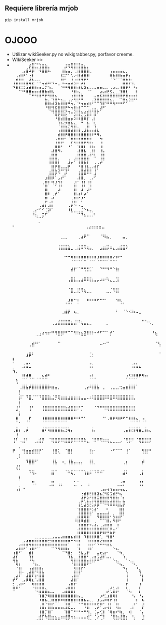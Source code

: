## Requiere librería mrjob
```sh
pip install mrjob
```
# OJOOO
- Utilizar wikiSeeker.py no wikigrabber.py, porfavor creeme.
- WikiSeeker >>
- ⠀⠀⠀⠀⠀⡴⣿⣙⢳⣶⣦⡀⠀⠀⠀⠀⣰⢶⣿⣿⣿⣶⣄⡀⠀⠀⠀⠀⠀⠀⠀⠀⠀⠀⠀⠀⠀⠀⠀
⠀⠀⠀⣠⣾⠵⡿⠉⠻⣿⣿⠧⠀⠀⠀⢰⣧⣤⡈⢉⣿⣿⣿⣷⡀⠀⠀⠀⠀⠀⢠⣤⣤⣤⣄⡀⠀⠀⠀
⠀⢠⣾⡟⠁⢐⡇⠀⠀⠀⠀⠀⠀⠀⠀⣯⡍⠁⢡⠔⣿⣾⣿⡿⠀⠀⠀⠀⠀⠀⢿⣷⣿⣷⣶⡟⡆⠀⠀
⢠⣿⣿⣧⣤⣾⡷⠲⠦⣀⣠⣤⢤⣀⠀⢻⣁⣀⣸⢼⡟⣹⡏⠁⠀⠀⠀⠀⠀⠀⠀⠈⠀⠀⣿⣿⡿⡄⠀
⠺⣿⣟⣛⣩⣼⣿⣦⣤⣈⡛⢢⡀⠀⠉⠲⠶⢿⣿⣿⣴⣇⣳⣄⣀⣀⣤⣤⣀⡀⢀⣠⣀⢰⣿⡿⠇⠹⡄
⠀⠀⠉⠛⠿⣿⣶⣶⣾⣿⣷⣾⣧⠀⠀⠀⠀⠀⠘⣿⣦⡀⠀⠈⠁⠀⠀⣴⣴⣟⣫⣄⣀⣹⣿⣇⠀⠀⡇
⠀⠀⠀⠀⠀⠀⠉⠙⠛⠉⣏⠙⢿⣷⣄⡀⠀⠀⢘⣿⣿⣿⠀⠀⠀⢶⣿⣷⣿⣿⡛⠛⠛⠿⣯⡛⢿⣿⡇
⠀⠀⠀⠀⠀⠀⠀⠀⠀⠀⣿⣷⣼⣻⣦⣿⣷⠾⢥⡈⠳⢤⣤⣴⡾⠛⠛⢻⡟⠿⠿⢷⠶⠶⠟⠋⠉⠁⠀
⠀⠀⠀⠀⠀⠀⠀⠀⠀⠀⠘⢿⣻⣯⣿⣿⣟⠓⠲⣿⣾⠉⠉⢉⣠⣤⡀⡼⠋⠀⠀⠀⠀⠀⠀⠀⠀⠀⠀
⠀⠀⠀⠀⠀⠀⠀⠀⠀⠀⠀⠀⠙⣿⡿⣿⡮⠙⠒⣺⣿⡓⢚⣿⡏⣿⠋⠀⠀⠀⠀⠀⠀⠀⠀⠀⠀⠀⠀
⠀⠀⠀⠀⠀⠀⠀⠀⠀⠀⠀⠀⠀⠘⣿⣾⣿⣶⡶⠽⠿⣿⠿⡏⢠⡇⠀⠀⠀⠀⠀⠀⠀⠀⠀⠀⠀⠀⠀
⠀⠀⠀⠀⠀⠀⠀⠀⠀⠀⠀⠀⠀⠀⠸⣷⣝⠿⣷⣦⠀⠉⠀⣷⠀⢧⠀⠀⠀⠀⠀⠀⠀⠀⠀⠀⠀⠀⠀
⠀⠀⠀⠀⠀⠀⠀⠀⠀⠀⠀⠀⠀⠀⢠⣿⣿⣷⣼⣿⣷⢀⣰⣯⣤⣼⣆⠀⠀⠀⠀⠀⠀⠀⠀⠀⠀⠀⠀
⠀⠀⠀⠀⠀⠀⠀⠀⠀⠀⠀⠀⠀⠀⣾⣿⡟⢿⣿⣿⣿⣿⣿⣿⡿⠛⠻⡄⠀⠀⠀⠀⠀⠀⠀⠀⠀⠀⠀
⠀⠀⠀⠀⠀⠀⠀⠀⠀⠀⠀⠀⠀⢰⣿⣿⠁⠀⡿⣿⣿⣿⣿⣿⣇⠀⠀⢹⠀⠀⠀⠀⠀⠀⠀⠀⠀⠀⠀
⠀⠀⠀⠀⠀⠀⠀⠀⠀⠀⠀⠀⠀⣾⣿⠇⠀⠰⠃⠈⢻⣿⡇⠈⣿⡄⠀⢸⠀⠀⠀⠀⠀⠀⠀⠀⠀⠀⠀
⠀⠀⠀⠀⠀⠀⠀⠀⠀⠀⠀⠀⣼⣿⠻⠄⠀⠀⠀⠀⣼⣿⣧⠀⣸⡇⠀⢸⡄⠀⠀⠀⠀⠀⠀⠀⠀⠀⠀
⠀⠀⠀⠀⠀⠀⠀⠀⠀⠀⠀⢠⣿⣿⠀⠀⠀⠀⠀⢠⣿⣿⣿⣴⠋⠧⠀⢸⡇⠀⠀⠀⠀⠀⠀⠀⠀⠀⠀
⠀⠀⠀⠀⠀⠀⠀⠀⠀⠀⠀⢸⣿⣿⡇⠀⠀⣸⡤⠋⢹⣿⣯⡏⠀⢀⢀⡼⠁⠀⠀⠀⠀⠀⠀⠀⠀⠀⠀
⠀⠀⠀⠀⠀⠀⠀⠀⠀⠀⠀⠀⣿⡟⣿⣤⣤⡟⠀⠀⠘⣿⢸⣧⡤⢾⡏⠀⠀⠀⠀⠀⠀⠀⠀⠀⠀⠀⠀
⠀⠀⠀⠀⠀⠀⠀⠀⠀⠀⠀⢰⣿⡿⠺⠉⡼⠁⠀⠀⢰⣿⣿⠿⠇⣸⠀⠀⠀⠀⠀⠀⠀⠀⠀⠀⠀⠀⠀
⠀⠀⠀⠀⠀⠀⠀⠀⠀⠀⣰⣿⡿⠁⣠⡞⠁⠀⠀⠀⣼⣿⡀⠀⣠⠋⠀⠀⠀⠀⠀⠀⠀⠀⠀⠀⠀⠀⠀
⠀⠀⠀⠀⠀⠀⠀⠀⠀⠠⣿⠇⠻⡼⢹⡇⠀⠀⠀⣼⠁⢸⡇⠸⡇⠀⠀⠀⠀⠀⠀⠀⠀⠀⠀⠀⠀⠀⠀
⠀⠀⠀⠀⠀⠀⠀⠀⠀⠀⣿⠀⠀⠀⣸⠁⠀⠀⠀⣿⠀⣸⠁⣰⠇⠀⠀⠀⠀⠀⠀⠀⠀⠀⠀⠀⠀⠀⠀
⠀⠀⠀⠀⠀⠀⠀⠀⠀⠀⣿⠇⢀⡞⠁⠀⠀⠀⠀⣿⣴⠇⡴⠁⠀⠀⠀⠀⠀⠀⠀⠀⠀⠀⠀⠀⠀⠀⠀
⠀⠀⠀⠀⠀⠀⠀⠀⠀⠀⣿⠀⡞⠀⠀⠀⠀⠀⢠⣿⠏⡜⠁⠀⠀⠀⠀⠀⠀⠀⠀⠀⠀⠀⠀⠀⠀⠀⠀
⠀⠀⠀⠀⠀⠀⠀⠀⢀⣴⡇⣸⡇⠀⠀⠀⠀⢀⡾⠻⠠⣀⠀⠀⠀⠀⠀⠀⠀⠀⠀⠀⠀⠀⠀⠀⠀⠀⠀
⠀⠀⠀⠀⠀⠀⢀⡔⠋⠊⢈⡽⠁⠀⠀⠀⠀⠸⣇⣀⣀⣈⠑⠦⣄⠀⠀⠀⠀⠀⠀⠀⠀⠀⠀⠀⠀⠀⠀
⠀⠀⠀⠀⠀⠀⠘⢦⣀⡭⠋⠀⠀⠀⠀⠀⠀⠀⠀⠀⠉⠙⠦⠤⠤⠃⠀⠀⠀⠀⠀⠀⠀⠀⠀⠀⠀⠀⠀
⠀⠀⠀⠀⠀⠀⠀⠀⡀⠀⠀⠀⠀⠀⠀⠀⠀
-⠀⠀⠀⠀⠀⠀⠀⠀⠀⠀⠀⠀⠀⠀⠀⠀⠀⠀⠀⠀⠀⠀⢀⣠⣤⣤⣤⣀⠀⠀⠀⠀⠀⠀⠀⠀⠀⠀⠀⠀⠀⠀⠀⠀⠀⠀⠀⠀⠀
⠀⠀⠀⠀⠀⠀⠀⠀⠀⠀⠀⠀⠀⠀⠀⣀⣀⠀⠀⠀⢀⣴⠟⠉⠀⠀⠀⠈⠻⣦⡀⠀⠀⠀⣤⡀⠀⠀⠀⠀⠀⠀⠀⠀⠀⠀⠀⠀⠀
⠀⠀⠀⠀⠀⠀⠀⠀⠀⠀⠀⠀⠀⠀⢸⣿⣿⣷⣀⢀⣾⠿⠻⢶⣄⠀⠀⣠⣶⡿⠶⣄⣠⣾⣿⠗⠀⠀⠀⠀⠀⠀⠀⠀⠀⠀⠀⠀⠀
⠀⠀⠀⠀⠀⠀⠀⠀⠀⠀⠀⠀⠀⠀⠀⠀⠉⠉⢻⣿⣿⡿⣿⠿⣿⡿⢼⣿⣿⡿⣿⣎⡟⠉⠀⠀⠀⠀⠀⠀⠀⠀⠀⠀⠀⠀⠀⠀⠀
⠀⠀⠀⠀⠀⠀⠀⠀⠀⠀⠀⠀⠀⠀⠀⠀⠀⠀⣼⡟⠉⠛⢛⣛⡉⠀⠀⠙⠛⠻⠛⠑⣷⠀⠀⠀⠀⠀⠀⠀⠀⠀⠀⠀⠀⠀⠀⠀⠀
⠀⠀⠀⠀⠀⠀⠀⠀⠀⠀⠀⠀⠀⠀⠀⠀⠀⢠⣿⣧⣤⣴⠿⠿⣷⣤⡤⠴⠖⠳⣄⣀⣹⠀⠀⠀⠀⠀⠀⠀⠀⠀⠀⠀⠀⠀⠀⠀⠀
⠀⠀⠀⠀⠀⠀⠀⠀⠀⠀⠀⠀⠀⠀⠀⠀⠀⠈⣿⣀⣟⠻⢦⣀⡀⠀⠀⠀⠀⣀⡈⠻⣿⠀⠀⠀⠀⠀⠀⠀⠀⠀⠀⠀⠀⠀⠀⠀⠀
⠀⠀⠀⠀⠀⠀⠀⠀⠀⠀⠀⠀⠀⠀⠀⠀⢀⣼⡿⠉⡇⠀⠀⠛⠛⠛⠋⠉⠉⠀⠀⠀⠹⢧⡀⠀⠀⠀⠀⠀⠀⠀⠀⠀⠀⠀⠀⠀⠀
⠀⠀⠀⠀⠀⠀⠀⠀⠀⠀⠀⠀⠀⠀⠀⢀⣾⡟⠀⢦⡀⠀⠀⠀⠀⠀⠀⠀⠀⠀⠀⠀⠃⠀⠈⠑⠪⠷⠤⣀⠀⠀⠀⠀⠀⠀⠀⠀⠀
⠀⠀⠀⠀⠀⠀⠀⠀⠀⠀⠀⠀⢀⣠⣾⣿⣿⣿⣦⣼⠛⢦⣤⣄⡀⠀⠀⠀⠀⡀⠀⠀⠀⠀⠀⠀⠀⠀⠀⠀⠉⠑⠢⡀⠀⠀⠀⠀⠀
⠀⠀⠀⠀⠀⠀⠀⢀⣠⠴⠲⠖⠛⠻⣿⡿⠛⠉⠉⠻⠷⣦⣽⠿⠿⠒⠚⠋⠉⠁⡞⠁⠀⠀⠀⠀⠀⠀⠀⠀⠀⠀⠀⠘⢦⠀⠀⠀⠀
⠀⠀⠀⠀⠀⢀⣾⠛⠁⠀⠀⠀⠀⠀⠉⠀⠀⠀⠀⠀⠀⠀⠀⠀⠀⠀⠀⠤⠒⠉⠀⠀⠀⠀⠀⠀⠀⠀⠀⠀⠀⠀⠀⠀⠈⢣⠀⠀⠀
⠀⠀⠀⠀⣰⡿⠃⠀⠀⠀⠀⠀⠀⠀⠀⠀⠀⠀⠀⠀⠀⠀⠀⠀⣑⠀⠀⠀⠀⠀⠀⠀⠀⠀⠀⠀⠀⠀⠀⠀⠀⠀⠀⠀⠀⠈⡇⠀⠀
⠀⠀⠀⣰⣿⣁⠀⠀⠀⠀⠀⠀⠀⠀⠀⠀⠀⠀⠀⠀⠀⠀⠀⠀⣷⠀⠀⠀⠀⠀⠀⠀⠀⠀⠀⠀⠀⣾⣧⣄⠀⠀⠀⠀⠀⠀⢳⡀⠀
⠀⠀⠀⣿⡾⢿⣀⢀⣀⣦⣾⠃⠀⠀⠀⠀⠀⠀⠀⠀⠀⠀⠀⠀⣾⣀⠀⠀⠀⠀⠀⠀⠀⠀⠀⡰⣫⣿⡿⠟⠻⠶⠀⠀⠀⠀⠀⢳⠀
⠀⠀⢀⣿⣧⡾⣿⣿⣿⣿⣿⡷⣶⣤⡀⠀⠀⠀⠀⠀⠀⠀⢀⡴⢿⣿⣧⠀⡀⠀⢀⣀⣀⢒⣤⣶⣿⣿⠁⠀⠀⠀⠀⠀⠀⠀⠀⠀⡇
⠀⠀⡾⠁⠙⣿⡈⠉⠙⣿⣿⣷⣬⡛⢿⣶⣶⣴⣶⣶⣶⣤⣤⠤⠾⣿⣿⣿⡿⠿⣿⠿⢿⣿⣿⣿⣿⣧⠀⠀⠀⠀⠀⠀⠀⠀⠀⠀⡇
⠀⣸⠃⠀⠀⢸⠃⠀⠀⢸⣿⣿⣿⣿⣿⣿⣷⣾⣿⣿⠟⡉⠀⠀⠀⠈⠙⠛⠻⢿⣿⣿⣿⣿⣿⣿⣿⣿⠀⠀⠀⠀⠀⠀⠀⠀⠀⠀⡇
⠀⣿⠀⠀⢀⡏⠀⠀⠀⢸⣿⣿⣿⣿⣿⣿⣿⠿⠿⠛⠛⠉⠁⠀⠀⠀⠀⠀⠉⠠⠿⠟⠻⠟⠋⠉⢿⣿⣦⡀⢰⡀⠀⠀⠀⠀⠀⠀⠁
⢀⣿⡆⢀⡾⠀⠀⠀⠀⣾⠏⢿⣿⣿⣿⣯⣙⢷⡄⠀⠀⠀⠀⠀⢸⡄⠀⠀⠀⠀⠀⠀⠀⠀⢀⣤⣿⣻⢿⣷⣀⣷⣄⠀⠀⠀⠀⢸⠀
⢸⠃⠠⣼⠃⠀⠀⣠⣾⡟⠀⠈⢿⣿⡿⠿⣿⣿⡿⠿⠿⠿⠷⣄⠈⠿⠛⠻⠶⢶⣄⣀⣀⡠⠈⢛⡿⠃⠈⢿⣿⣿⡿⠀⠀⠀⠀⠀⡀
⠟⠀⠀⢻⣶⣶⣾⣿⡟⠁⠀⠀⢸⣿⢅⠀⠈⣿⡇⠀⠀⠀⠀⠀⣷⠂⠀⠀⠀⠀⠐⠋⠉⠉⠀⢸⠁⠀⠀⠀⢻⣿⠛⠀⠀⠀⠀⢀⠇
⠀⠀⠀⠀⠹⣿⣿⠋⠀⠀⠀⠀⢸⣧⠀⠰⡀⢸⣷⣤⣤⡄⠀⠀⣿⡀⠀⠀⠀⠀⠀⠀⠀⠀⢀⡆⠀⠀⠀⠀⡾⠀⠀⠀⠀⠀⠀⢼⡇
⠀⠀⠀⠀⠀⠙⢻⠄⠀⠀⠀⠀⣿⠉⠀⠀⠈⠓⢯⡉⠉⠉⢱⣶⠏⠙⠛⠚⠁⠀⠀⠀⠀⠀⣼⠇⠀⠀⠀⢀⡇⠀⠀⠀⠀⠀⠀⠀⡇
⠀⠀⠀⠀⠀⠀⠻⠄⠀⠀⠀⢀⣿⠀⢠⡄⠀⠀⠀⣁⠁⡀⠀⢠⠀⠀⠀⠀⠀⠀⠀⠀⢀⣐⡟⠀⠀⠀⠀⢸⡇⠀⠀⠀⠀⠀⠀⢠⡇
-⠀⠀⠀⠀⠀⠀⠀⠀⠀⠀⠀⠀⠀⠀⠀⠀⠀⠀⠀⠀⠀⠀⠀⢀⣤⢴⢲⣤⣤⢤⣄⡀⠀⠀⠀⠀⠀⠀⠀⠀⠀
⠀⠀⠀⠀⠀⠀⠀⠀⠀⠀⠀⠀⠀⠀⠀⠀⠀⠀⠀⠀⠀⢐⣾⡿⣻⣿⣽⣦⡙⣯⣩⣾⡛⢦⠀⠀⠀⠀⠀⠀⠀
⠀⠀⠀⠀⠀⠀⠀⠀⠀⠀⠀⠀⠀⠀⠀⠀⠀⠀⠀⠀⠀⣾⠏⣞⣹⣿⣶⣿⣿⣟⣹⣿⣿⡀⣇⠀⠀⠀⠀⠀⠀
⠀⠀⠀⠀⠀⠀⠀⠀⠀⠀⠀⠀⠀⠀⠀⠀⠀⠀⠀⠀⢸⣃⣼⣻⣫⡾⡿⠉⠙⠻⠿⠿⢿⣧⡟⠀⠀⠀⠀⠀⠀
⠀⠀⠀⠀⠀⠀⠀⠀⠀⠀⠀⠀⠀⠀⠀⠀⠀⠀⠀⠀⢹⣿⣿⣿⣫⠾⠁⠀⠀⢃⠀⠀⠀⣿⡇⠀⠀⠀⠀⠀⠀
⠀⠀⠀⠀⠀⠀⠀⠀⠀⠀⠀⠀⠀⠀⠀⠀⠀⠀⠀⠀⣼⣿⣿⣿⠃⠀⢿⣿⣿⣿⠄⢦⣤⡿⠃⠀⠀⠀⠀⠀⠀
⠀⠀⠀⠀⠀⠀⠀⠀⠀⠀⠀⠀⠀⠀⠀⠀⠀⠀⠀⠸⣿⠿⣾⣿⠀⢀⠀⠉⠉⣿⡄⠻⡿⠃⠀⠀⠀⠀⠀⠀⠀
⠀⠀⠀⠀⠀⠀⠀⠀⠀⠀⠀⠀⠀⠀⠀⠀⠀⠀⠀⠀⢸⣿⣿⣏⣳⣾⣆⣠⣾⡿⣿⠀⡸⠀⠀⠀⠀⠀⠀⠀⠀
⠀⠀⠀⠀⠀⠀⠀⠀⠀⠀⠀⠀⠀⠀⠀⠀⠀⠀⠀⠀⣿⣿⣿⣿⣿⣿⣿⡿⣿⠷⣯⡿⠀⠀⠀⠀⠀⠀⠀⠀⠀
⠀⠀⠀⠀⠀⠀⠀⣀⣀⣀⣀⣀⣠⣤⣤⣴⣶⣶⣦⣾⣿⠀⠹⣿⣿⡿⣿⢁⠀⢻⣿⠃⠀⠀⠀⠀⠀⠀⠀⠀⠀
⠀⠀⢀⣴⣾⣿⣿⣿⣿⣿⣿⣭⣿⣿⣿⣿⣿⠟⠉⠙⣿⠀⠀⢸⣿⡿⢿⣮⣿⣿⡟⠀⠀⠀⠀⠀⠀⠀⠀⠀⠀
⠀⣠⣿⡿⠋⢨⣿⠟⠋⠉⠉⠉⠛⠻⢿⣿⣿⡄⠀⠀⢻⠀⠀⢸⡟⠀⠀⠀⠀⠉⠉⠢⣄⠀⠀⠀⠀⠀⠀⠀⠀
⢰⣿⠋⠀⠀⣾⡇⠀⠀⠀⠀⠀⠀⠀⠀⠈⠙⣿⡂⠀⢘⣧⣠⡟⠀⠀⣤⢖⣴⠂⠀⠀⠈⠳⡀⠀⠀⠀⠀⠀⠀
⣾⣇⠀⠀⠀⢸⣇⠀⠀⠀⠀⠀⠀⠀⠀⠀⠀⠘⣷⣤⣼⣿⣿⣁⣴⣿⣴⠾⠃⠒⠂⢄⡀⠀⠘⠄⡀⠀⠀⠀⠀
⠈⢿⡆⠀⠀⠀⠘⣦⡀⠀⠀⠀⠀⠀⠀⠀⠀⠀⠘⣿⣿⣿⣿⠟⠋⠁⠀⠀⠀⠀⠀⠀⠙⢦⡀⠀⠈⠳⡀⠀⠀
⠀⠈⣿⠀⠀⢰⣾⣿⣿⡆⠀⠀⠀⠀⠀⠀⠀⠀⠀⣻⣿⡏⠁⠀⠀⠀⠀⠀⠀⠀⠀⠀⠀⠀⠙⡆⠀⠀⠘⣄⠀
⠀⣠⡟⠁⣰⣿⡟⡬⣿⣿⠀⠀⠀⠀⠀⠀⠀⠀⢀⣿⡟⠀⠀⠀⠀⠀⠀⠀⠀⠀⠀⠀⠀⠀⠀⢸⠀⠀⠀⠸⡄
⡞⠋⠀⣠⡿⢿⣆⢡⣿⣿⠀⠀⠀⠀⠀⠀⠀⠀⣼⣿⠁⠀⠀⠀⠀⠀⠀⠀⠀⠀⠀⠀⠀⠀⠀⢸⠀⠀⠀⠀⡇
⣅⣠⡾⠋⠀⠀⢻⣿⣿⣿⠀⠀⠀⠀⠀⠀⠀⣰⣿⡏⠀⠀⠀⠀⠀⠀⠀⠀⠀⠀⢀⡀⢀⠀⠀⡏⠀⠀⠀⡸⠀
⠛⠉⠀⠀⠀⠀⠀⠻⣿⣿⣷⣄⣀⠀⠀⢀⣼⣿⣿⡇⠀⠀⠀⠀⠀⠀⠀⠀⠀⡴⢋⣶⡿⠀⠀⠑⢦⠀⠀⡇⠀
⠀⠀⠀⠀⠀⠀⠀⠀⢹⣿⡙⢿⣿⣿⣿⣿⣿⣿⣿⣿⣦⣀⠀⠀⠀⠀⠀⡰⢋⣰⣿⢿⡇⠀⠀⠀⠀⢣⠀⠘⡄
⠀⠀⠀⠀⠀⠀⠀⠀⠘⣿⢷⣤⣿⠿⠟⠛⢿⣿⠿⠿⢿⣿⣷⣶⣤⣀⣼⣴⡞⢻⡏⠸⣇⠀⠀⠀⠀⢀⡇⠀⢳
⠀⠀⠀⠀⠀⠀⠀⠀⢰⣿⡄⣿⣧⣤⣤⣤⣸⣟⣀⡀⠀⠀⠹⣿⠉⢉⡵⠋⣠⢼⡇⠀⢿⡄⠀⠀⢀⡎⠀⠀⡞
⠀⠀⠀⠀⠀⠀⠀⠀⢸⣿⡉⣿⠁⠀⠀⠀⢹⣿⠉⠛⠛⠒⠛⢻⡀⢈⡤⢊⡇⠈⢿⣶⠞⢷⡀⠀⢾⠀⠀⠈⡄
⠀⠀⠀⠀⠀⠀⠀⢀⣾⡏⠳⣿⣶⣦⣤⠶⢾⡿⠲⠦⠤⠤⠤⢾⡁⢈⠔⢉⠇⠀⠈⢿⣷⢼⣿⡆⠀⢣⠀⠀⣸⠀⠀⠀⠀⠀⠀⠀⠀⠀⠀⠀⠀⠀⠀⠀⠀⠀⠀⠀⠀⠀⠀
